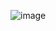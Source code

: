 ![image](https://github.com/vtonu/my-grid-app/assets/56773210/898f4273-c40e-4361-9b37-28cfff53e349)
